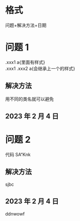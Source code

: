 # 格式

问题+解决方法+日期

# 问题 1

.xxx1 a{里面有样式}  
.xxx1 .xxx2 a{会继承上一个的样式}

## 解决方法

用不同的类名就可以避免

## 2023 年 2 月 4 日

# 问题 2

代码 SA“Knk

## 解决方法

sjbc

## 2023 年 2 月 4 日

ddnwowf
